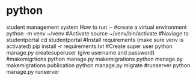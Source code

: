 # python
student management system
How to run :-
#create a virtual environment
python -m venv ~/venv
#Activate
source ~/venv/bin/activate
#Naviage to studentportal
cd studentportal
#Install requirements (make sure venv is activated)
pip install -r requirements.txt
#Create super user
python manage.py createsuperuser (give username and password)
#makemigrtions
python manage.py makemigrations
python manage.py makemigrations publication
python manage.py migrate
#runserver
python manage.py runserver

